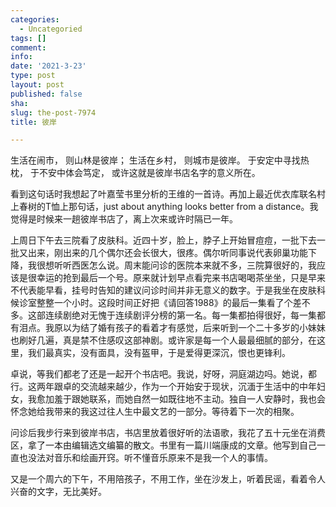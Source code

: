```yaml
---
categories:
  - Uncategoried
tags: []
comment: 
info: 
date: '2021-3-23'
type: post
layout: post
published: false
sha: 
slug: the-post-7974
title: 彼岸

---
```

生活在闹市，
则山林是彼岸；
生活在乡村，
则城市是彼岸。
于安定中寻找热枕，
于不安中体会笃定，
或许这就是彼岸书店名字的意义所在。

看到这句话时我想起了叶嘉莹书里分析的王维的一首诗。再加上最近优衣库联名村上春树的T恤上那句话，just about anything looks better from a distance。我觉得是时候来一趟彼岸书店了，离上次来或许时隔已一年。

上周日下午去三院看了皮肤科。近四十岁，脸上，脖子上开始冒痘痘，一批下去一批又出来，刚出来的几个偶尔还会长很大，很疼。偶尔听同事说代表卵巢功能下降，我很想听听西医怎么说。周末能问诊的医院本来就不多，三院算很好的，我应该是很幸运的抢到最后一个号。原来就计划早点看完来书店喝喝茶坐坐，只是早来不代表能早看，挂号时告知的建议问诊时间并非无意义的数字。于是我坐在皮肤科候诊室整整一个小时。这段时间正好把《请回答1988》的最后一集看了个差不多。这部连续剧绝对无愧于连续剧评分榜的第一名。每一集都拍得很好，每一集都有泪点。我原以为结了婚有孩子的看着才有感觉，后来听到一个二十多岁的小妹妹也刷好几遍，真是禁不住感叹这部神剧。或许家是每一个人最最细腻的部分，在这里，我们最真实，没有面具，没有盔甲，于是爱得更深沉，恨也更锋利。

卓说，等我们都老了还是一起开个书店吧。我说，好呀，洞庭湖边吗。她说，都行。这两年跟卓的交流越来越少，作为一个开始安于现状，沉湎于生活中的中年妇女，我愈加羞于跟她联系，而她自然一如既往地不主动。独自一人安静时，我也会怀念她给我带来的我这过往人生中最文艺的一部分。等待着下一次的相聚。

问诊后我步行来到彼岸书店，书店里放着很好听的法语歌，我花了五十元坐在消费区，拿了一本由编辑选文编纂的散文。书里有一篇川端康成的文章。他写到自己一直也没法对音乐和绘画开窍。听不懂音乐原来不是我一个人的事情。

又是一个周六的下午，不用陪孩子，不用工作，坐在沙发上，听着民谣，看着令人兴奋的文字，无比美好。

